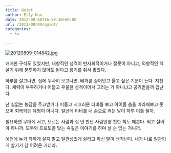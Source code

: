 ```yaml
---
title: Quiet
author: Elly Han
date: 2012-08-08T16:50:30+00:00
url: /2012/08/09/quiet/
categories:
  - ko

---
```

[<img src="https://i1.wp.com/ellyhan.cafe24.com/wp-content/uploads/2012/08/20120809-014842.jpg?w=739" alt="20120809-014842.jpg" class="alignnone size-full" data-recalc-dims="1" />][1]

애매한 구석도 있었지만, 내향적인 성격이 반사회적이거나 잘못이 아니고, 외향적인 척 살기 위해 분투하지 않아도 된다고 용기를 줘서 좋았다. 

하루를 살고나면, 집에 무사히 오고나면, 베개를 끌어안고 울고 싶은 기분이 든다. 지친다. 체력이 부족하거나 어둡고 우울한 성격이어서 그러는 거 아니냐고 공격받을까 겁난다. 

난 실없는 농담을 주고받거나 떠들고 시끄러운 티비를 보고 아이돌 춤을 따라해보고 웃으며 회복되는 유형이 아니다. 일년에 티비를 내 손으로 켜는 날이 하루 이틀 될까.

필요하면 무대에 서고, 모르는 사람과 십 년 만난 사람인양 친한 척도 해본다. 먹고 살아야 하니까. 모두와 프로토콜 맞는 속깊은 이야기를 하며 살 순 없는 거니까. 

예전에 누가 착하게 살지 말고 일관성있게 살라고 하신 말이 생각난다. 내가 나로 일관되게 살기가 참 어려운 거더라.

 [1]: https://i1.wp.com/ellyhan.cafe24.com/wp-content/uploads/2012/08/20120809-014842.jpg